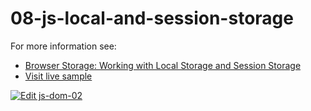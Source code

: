 # 08-js-local-and-session-storage

For more information see:
- [Browser Storage: Working with Local Storage and Session Storage](https://plentistack.com/browser-storage-working-with-local-storage-and-session-storage/?utm_source=github&utm_medium=website&utm_campaign=blog-post)
- [Visit live sample](https://08-js-local-and-session-storage.vercel.app/)

[![Edit js-dom-02](https://codesandbox.io/static/img/play-codesandbox.svg)](https://codesandbox.io/s/github/plentistack/js-dom/tree/08-js-local-and-session-storage/?fontsize=14&hidenavigation=1&theme=dark)


